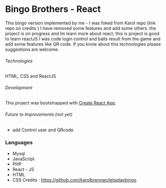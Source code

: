 # Bingo Brothers - React

This bingo version implemented by me - I was foked from Karol repo (link repo on credits ) I have removed some features and add some others. the project is on progress and Im learn more about react, this is project is good to learn reactJS I was code login control and balls result from the game and add some features like QR code.
If you know about this technologies please suggestions are welcome.

###### Technologies ########
HTML, CSS and ReactJS

###### Development #######
This project was bootstrapped with [Create React App](https://github.com/facebookincubator/create-react-app).

###### Future to Improvements (not yet)
- add Control user and QRcode

### Languages
- Mysql
- JavaScript
- PHP
- React - JS
- HTML
- CSS
Credits : https://github.com/karolbrennan/letsplaybingo
